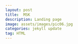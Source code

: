 ```yaml
---
layout: post
title:  MSK
description: Landing page
image: assets/images/pic06.jpg
categories: jekyll update
tag: HTML
---
```

